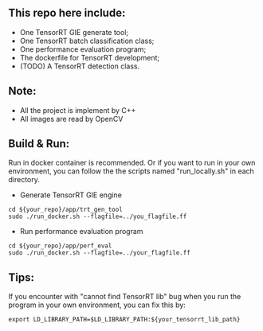## This repo here include:
+ One TensorRT GIE generate tool;
+ One TensorRT batch classification class;
+ One performance evaluation program;
+ The dockerfile for TensorRT development;
+ (TODO) A TensorRT detection class.

## Note:
+ All the project is implement by C++
+ All images are read by OpenCV

## Build & Run:
Run in docker container is recommended. Or if you want to run in your own environment, you can follow the the scripts named "run_locally.sh" in each directory.

+ Generate TensorRT GIE engine

```
cd ${your_repo}/app/trt_gen_tool
sudo ./run_docker.sh --flagfile=../you_flagfile.ff
```
+ Run performance evaluation program

```
cd ${your_repo}/app/perf_eval
sudo ./run_docker.sh --flagfile=../your_flagfile.ff
```
## Tips:
If you encounter with "cannot find TensorRT lib" bug when you run the program in your own environment, you can fix this by:

```
export LD_LIBRARY_PATH=$LD_LIBRARY_PATH:${your_tensorrt_lib_path}
```
